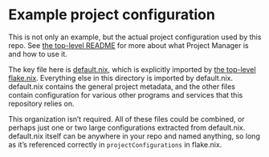 # Example project configuration

This is not only an example, but the actual project configuration used by this repo. See [the top-level README](../README.md) for more about what Project Manager is and how to use it.

The key file here is [default.nix](./default.nix), which is explicitly imported by [the top-level flake.nix](../../flake.nix:). Everything else in this directory is imported by default.nix. default.nix contains the general project metadata, and the other files contain configuration for various other programs and services that this repository relies on.

This organization isn’t required. All of these files could be combined, or perhaps just one or two large configurations extracted from default.nix. default.nix itself can be anywhere in your repo and named anything, so long as it’s referenced correctly in `projectConfigurations` in flake.nix.
